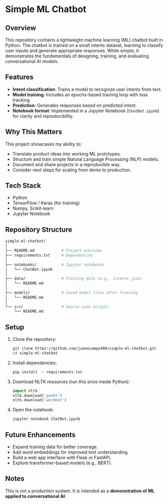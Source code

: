 # Simple ML Chatbot

## Overview

This repository contains a lightweight machine learning (ML) chatbot built in Python. The chatbot is trained on a small intents dataset, learning to classify user inputs and generate appropriate responses. While simple, it demonstrates the fundamentals of designing, training, and evaluating conversational AI models.

## Features

* **Intent classification**: Trains a model to recognize user intents from text.
* **Model training**: Includes an epochs-based training loop with loss tracking.
* **Prediction**: Generates responses based on predicted intent.
* **Notebook format**: Implemented in a Jupyter Notebook (`ChatBot.ipynb`) for clarity and reproducibility.

## Why This Matters

This project showcases my ability to:

* Translate product ideas into working ML prototypes.
* Structure and train simple Natural Language Processing (NLP) models.
* Document and share projects in a reproducible way.
* Consider next steps for scaling from demo to production.

## Tech Stack

* Python
* TensorFlow / Keras (for training)
* Numpy, Scikit-learn
* Jupyter Notebook

## Repository Structure

```bash
simple-ml-chatbot/
│
├── README.md            # Project overview
├── requirements.txt     # Dependencies
│
├── notebooks/           # Jupyter notebooks
│   └── ChatBot.ipynb
│
├── data/                # Training data (e.g., intents.json)
│   └── README.md
│
├── models/              # Saved model files after training
│   └── README.md
│
└── src/                 # Source code scripts
    └── README.md
```

## Setup

1. Clone the repository:

   ```bash
   git clone https://github.com/juanocampo400/simple-ml-chatbot.git
   cd simple-ml-chatbot
   ```
2. Install dependencies:

   ```bash
   pip install -r requirements.txt
   ```
3. Download NLTK resources (run this once inside Python):

   ```python
   import nltk
   nltk.download('punkt')
   nltk.download('wordnet')
   ```
4. Open the notebook:

   ```bash
   jupyter notebook ChatBot.ipynb
   ```

## Future Enhancements

* Expand training data for better coverage.
* Add word embeddings for improved text understanding.
* Build a web app interface with Flask or FastAPI.
* Explore transformer-based models (e.g., BERT).

## Notes

This is not a production system. It is intended as a **demonstration of ML applied to conversational AI**.
